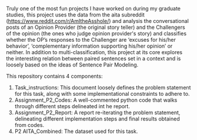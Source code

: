 Truly one of the most fun projects I have worked on during my graduate studies, this project uses the data from the aita subreddit (https://www.reddit.com/r/AmItheAsshole/) and analysis the conversational posts of an Opinion Provider (the original story teller) and the Challengers of the opinion (the ones who judge opinion provider's story) and classifies whether the OP’s responses to the Challenger are ‘excuses for his/her behavior’, ‘complementary information supporting his/her opinion’ or neither. In addition to multi-classification, this project at its core explores the interesting relation between paired sentences set in a context and is loosely based on the ideas of Sentence Pair Modeling.

This repository contains 4 components:

1. Task_instructions: This document loosely defines the problem statement for this task, along with some implementational constraints to adhere to.
2. Assignment_P2_Codes: A well-commented python code that walks through different steps delineated int he report.
3. Assignment_P2_Report: A report re-iterating the problem statement, delineating different implementation steps and final results obtained from codes.
4. P2 AITA_Combined: The dataset used for this task.
